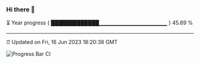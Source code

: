 ### Hi there 👋

⏳ Year progress { █████████████▁▁▁▁▁▁▁▁▁▁▁▁▁▁▁▁▁ } 45.69 %

---

⏰ Updated on Fri, 16 Jun 2023 18:20:38 GMT

![Progress Bar CI](https://github.com/ZhaoGui/ZhaoGui/workflows/Progress%20Bar%20CI/badge.svg)
